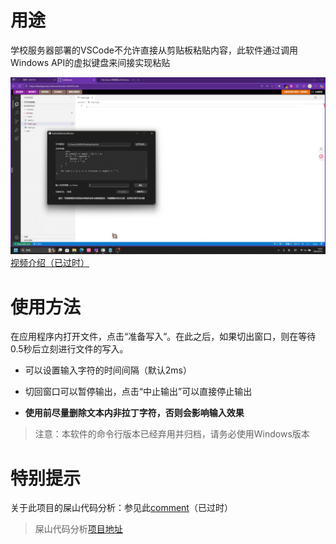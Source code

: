 # 用途
学校服务器部署的VSCode不允许直接从剪贴板粘贴内容，此软件通过调用Windows API的虚拟键盘来间接实现粘贴

![使用示例](intro.gif "使用示例")
[视频介绍（已过时）](https://www.bilibili.com/video/BV1goYwzZEN3)

# 使用方法

在应用程序内打开文件，点击“准备写入”。在此之后，如果切出窗口，则在等待0.5秒后立刻进行文件的写入。

- 可以设置输入字符的时间间隔（默认2ms）

- 切回窗口可以暂停输出，点击“中止输出”可以直接停止输出

- **使用前尽量删除文本内非拉丁字符，否则会影响输入效果**

>注意：本软件的命令行版本已经弃用并归档，请务必使用Windows版本

# 特别提示
关于此项目的屎山代码分析：参见此[comment](https://github.com/Done-0/fuck-u-code/issues/2#issuecomment-3271347973)（已过时）

>屎山代码分析[项目地址](https://github.com/Done-0/fuck-u-code)
